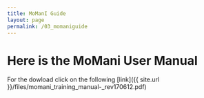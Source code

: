```yaml
---
title: MoManI Guide
layout: page
permalink: /03_momaniguide
---
```


# Here is the MoMani User Manual

For the dowload click on the following [link]({{ site.url }}/files/momani_training_manual-_rev170612.pdf)